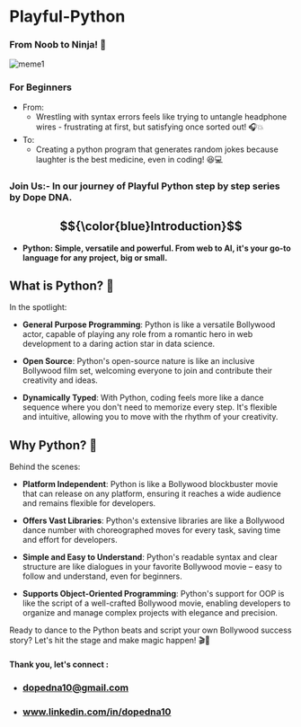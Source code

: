 # Playful-Python
### From Noob to Ninja! 🎯
![meme1](https://github.com/dopeDNA/Playful-Python/assets/169386428/a0ed37d5-f099-4e31-936c-97611195cfa8)
### For Beginners

- From:
    - Wrestling with syntax errors
feels like trying to untangle
headphone wires - frustrating
at first, but satisfying once
sorted out! 🎧💥
- To:
   - Creating a python program that
generates random jokes because laughter is the best medicine,
even in coding! 😆💻
### Join Us:- In our journey of Playful Python step by step series by Dope DNA.  


## $${\color{blue}Introduction}$$


* **Python: Simple, versatile and powerful. From web to AI, it's your go-to language for any project, big or small.**
  

 ## **What is Python? 🐍**

In the spotlight:

- **General Purpose Programming**: Python is like a versatile Bollywood actor, capable of playing any role from a romantic hero in web development to a daring action star in data science.

- **Open Source**: Python's open-source nature is like an inclusive Bollywood film set, welcoming everyone to join and contribute their creativity and ideas.

- **Dynamically Typed**: With Python, coding feels more like a dance sequence where you don't need to memorize every step. It's flexible and intuitive, allowing you to move with the rhythm of your creativity.

## **Why Python? 🌟**

Behind the scenes:

- **Platform Independent**: Python is like a Bollywood blockbuster movie that can release on any platform, ensuring it reaches a wide audience and remains flexible for developers.

- **Offers Vast Libraries**: Python's extensive libraries are like a Bollywood dance number with choreographed moves for every task, saving time and effort for developers.

- **Simple and Easy to Understand**: Python's readable syntax and clear structure are like dialogues in your favorite Bollywood movie – easy to follow and understand, even for beginners.

- **Supports Object-Oriented Programming**: Python's support for OOP is like the script of a well-crafted Bollywood movie, enabling developers to organize and manage complex projects with elegance and precision.

Ready to dance to the Python beats and script your own Bollywood success story? Let's hit the stage and make magic happen! 🎬🚀




#### Thank you, let's connect :
   - ### dopedna10@gmail.com
   - ### www.linkedin.com/in/dopedna10
